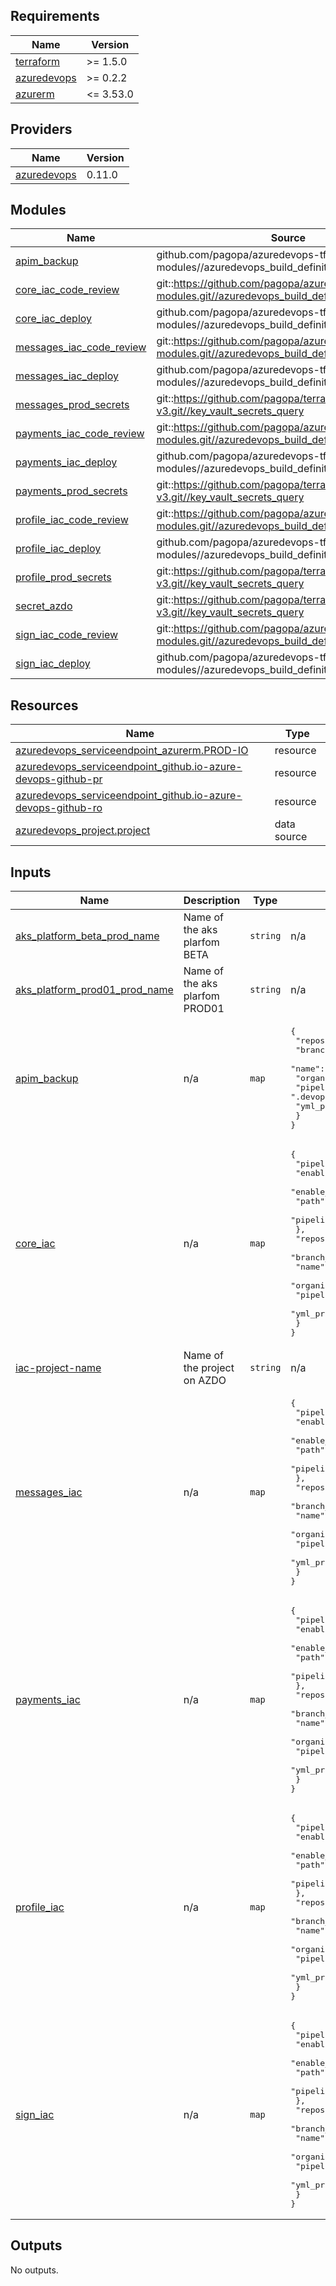 <!-- markdownlint-disable -->
<!-- BEGINNING OF PRE-COMMIT-TERRAFORM DOCS HOOK -->
## Requirements

| Name | Version |
|------|---------|
| <a name="requirement_terraform"></a> [terraform](#requirement\_terraform) | >= 1.5.0 |
| <a name="requirement_azuredevops"></a> [azuredevops](#requirement\_azuredevops) | >= 0.2.2 |
| <a name="requirement_azurerm"></a> [azurerm](#requirement\_azurerm) | <= 3.53.0 |

## Providers

| Name | Version |
|------|---------|
| <a name="provider_azuredevops"></a> [azuredevops](#provider\_azuredevops) | 0.11.0 |

## Modules

| Name | Source | Version |
|------|--------|---------|
| <a name="module_apim_backup"></a> [apim\_backup](#module\_apim\_backup) | github.com/pagopa/azuredevops-tf-modules//azuredevops_build_definition_deploy | v7.2.0 |
| <a name="module_core_iac_code_review"></a> [core\_iac\_code\_review](#module\_core\_iac\_code\_review) | git::https://github.com/pagopa/azuredevops-tf-modules.git//azuredevops_build_definition_code_review | v3.1.1 |
| <a name="module_core_iac_deploy"></a> [core\_iac\_deploy](#module\_core\_iac\_deploy) | github.com/pagopa/azuredevops-tf-modules//azuredevops_build_definition_deploy | v7.2.0 |
| <a name="module_messages_iac_code_review"></a> [messages\_iac\_code\_review](#module\_messages\_iac\_code\_review) | git::https://github.com/pagopa/azuredevops-tf-modules.git//azuredevops_build_definition_code_review | v3.1.1 |
| <a name="module_messages_iac_deploy"></a> [messages\_iac\_deploy](#module\_messages\_iac\_deploy) | github.com/pagopa/azuredevops-tf-modules//azuredevops_build_definition_deploy | v7.2.0 |
| <a name="module_messages_prod_secrets"></a> [messages\_prod\_secrets](#module\_messages\_prod\_secrets) | git::https://github.com/pagopa/terraform-azurerm-v3.git//key_vault_secrets_query | v6.20.0 |
| <a name="module_payments_iac_code_review"></a> [payments\_iac\_code\_review](#module\_payments\_iac\_code\_review) | git::https://github.com/pagopa/azuredevops-tf-modules.git//azuredevops_build_definition_code_review | v3.1.1 |
| <a name="module_payments_iac_deploy"></a> [payments\_iac\_deploy](#module\_payments\_iac\_deploy) | github.com/pagopa/azuredevops-tf-modules//azuredevops_build_definition_deploy | v7.2.0 |
| <a name="module_payments_prod_secrets"></a> [payments\_prod\_secrets](#module\_payments\_prod\_secrets) | git::https://github.com/pagopa/terraform-azurerm-v3.git//key_vault_secrets_query | v6.20.0 |
| <a name="module_profile_iac_code_review"></a> [profile\_iac\_code\_review](#module\_profile\_iac\_code\_review) | git::https://github.com/pagopa/azuredevops-tf-modules.git//azuredevops_build_definition_code_review | v3.1.1 |
| <a name="module_profile_iac_deploy"></a> [profile\_iac\_deploy](#module\_profile\_iac\_deploy) | github.com/pagopa/azuredevops-tf-modules//azuredevops_build_definition_deploy | v7.2.0 |
| <a name="module_profile_prod_secrets"></a> [profile\_prod\_secrets](#module\_profile\_prod\_secrets) | git::https://github.com/pagopa/terraform-azurerm-v3.git//key_vault_secrets_query | v6.20.0 |
| <a name="module_secret_azdo"></a> [secret\_azdo](#module\_secret\_azdo) | git::https://github.com/pagopa/terraform-azurerm-v3.git//key_vault_secrets_query | v6.20.0 |
| <a name="module_sign_iac_code_review"></a> [sign\_iac\_code\_review](#module\_sign\_iac\_code\_review) | git::https://github.com/pagopa/azuredevops-tf-modules.git//azuredevops_build_definition_code_review | v3.1.1 |
| <a name="module_sign_iac_deploy"></a> [sign\_iac\_deploy](#module\_sign\_iac\_deploy) | github.com/pagopa/azuredevops-tf-modules//azuredevops_build_definition_deploy | v7.2.0 |

## Resources

| Name | Type |
|------|------|
| [azuredevops_serviceendpoint_azurerm.PROD-IO](https://registry.terraform.io/providers/microsoft/azuredevops/latest/docs/resources/serviceendpoint_azurerm) | resource |
| [azuredevops_serviceendpoint_github.io-azure-devops-github-pr](https://registry.terraform.io/providers/microsoft/azuredevops/latest/docs/resources/serviceendpoint_github) | resource |
| [azuredevops_serviceendpoint_github.io-azure-devops-github-ro](https://registry.terraform.io/providers/microsoft/azuredevops/latest/docs/resources/serviceendpoint_github) | resource |
| [azuredevops_project.project](https://registry.terraform.io/providers/microsoft/azuredevops/latest/docs/data-sources/project) | data source |

## Inputs

| Name | Description | Type | Default | Required |
|------|-------------|------|---------|:--------:|
| <a name="input_aks_platform_beta_prod_name"></a> [aks\_platform\_beta\_prod\_name](#input\_aks\_platform\_beta\_prod\_name) | Name of the aks plarfom BETA | `string` | n/a | yes |
| <a name="input_aks_platform_prod01_prod_name"></a> [aks\_platform\_prod01\_prod\_name](#input\_aks\_platform\_prod01\_prod\_name) | Name of the aks plarfom PROD01 | `string` | n/a | yes |
| <a name="input_apim_backup"></a> [apim\_backup](#input\_apim\_backup) | n/a | `map` | <pre>{<br>  "repository": {<br>    "branch_name": "refs/heads/main",<br>    "name": "io-infra",<br>    "organization": "pagopa",<br>    "pipelines_path": ".devops",<br>    "yml_prefix_name": "backup-apim"<br>  }<br>}</pre> | no |
| <a name="input_core_iac"></a> [core\_iac](#input\_core\_iac) | n/a | `map` | <pre>{<br>  "pipeline": {<br>    "enable_code_review": true,<br>    "enable_deploy": true,<br>    "path": "core-infrastructure",<br>    "pipeline_name_prefix": "core-infra"<br>  },<br>  "repository": {<br>    "branch_name": "refs/heads/main",<br>    "name": "io-infra",<br>    "organization": "pagopa",<br>    "pipelines_path": ".devops",<br>    "yml_prefix_name": "core"<br>  }<br>}</pre> | no |
| <a name="input_iac-project-name"></a> [iac-project-name](#input\_iac-project-name) | Name of the project on AZDO | `string` | n/a | yes |
| <a name="input_messages_iac"></a> [messages\_iac](#input\_messages\_iac) | n/a | `map` | <pre>{<br>  "pipeline": {<br>    "enable_code_review": true,<br>    "enable_deploy": true,<br>    "path": "messages-infrastructure",<br>    "pipeline_name_prefix": "messages-infra"<br>  },<br>  "repository": {<br>    "branch_name": "refs/heads/main",<br>    "name": "io-infra",<br>    "organization": "pagopa",<br>    "pipelines_path": ".devops",<br>    "yml_prefix_name": "messages"<br>  }<br>}</pre> | no |
| <a name="input_payments_iac"></a> [payments\_iac](#input\_payments\_iac) | n/a | `map` | <pre>{<br>  "pipeline": {<br>    "enable_code_review": true,<br>    "enable_deploy": true,<br>    "path": "payments-infrastructure",<br>    "pipeline_name_prefix": "payments-infra"<br>  },<br>  "repository": {<br>    "branch_name": "refs/heads/main",<br>    "name": "io-infra",<br>    "organization": "pagopa",<br>    "pipelines_path": ".devops",<br>    "yml_prefix_name": "payments"<br>  }<br>}</pre> | no |
| <a name="input_profile_iac"></a> [profile\_iac](#input\_profile\_iac) | n/a | `map` | <pre>{<br>  "pipeline": {<br>    "enable_code_review": true,<br>    "enable_deploy": true,<br>    "path": "profile-infrastructure",<br>    "pipeline_name_prefix": "profile-infra"<br>  },<br>  "repository": {<br>    "branch_name": "refs/heads/main",<br>    "name": "io-infra",<br>    "organization": "pagopa",<br>    "pipelines_path": ".devops",<br>    "yml_prefix_name": "profile"<br>  }<br>}</pre> | no |
| <a name="input_sign_iac"></a> [sign\_iac](#input\_sign\_iac) | n/a | `map` | <pre>{<br>  "pipeline": {<br>    "enable_code_review": true,<br>    "enable_deploy": true,<br>    "path": "sign-infrastructure",<br>    "pipeline_name_prefix": "sign-infra"<br>  },<br>  "repository": {<br>    "branch_name": "refs/heads/main",<br>    "name": "io-infra",<br>    "organization": "pagopa",<br>    "pipelines_path": ".devops",<br>    "yml_prefix_name": "sign"<br>  }<br>}</pre> | no |

## Outputs

No outputs.
<!-- END OF PRE-COMMIT-TERRAFORM DOCS HOOK -->
